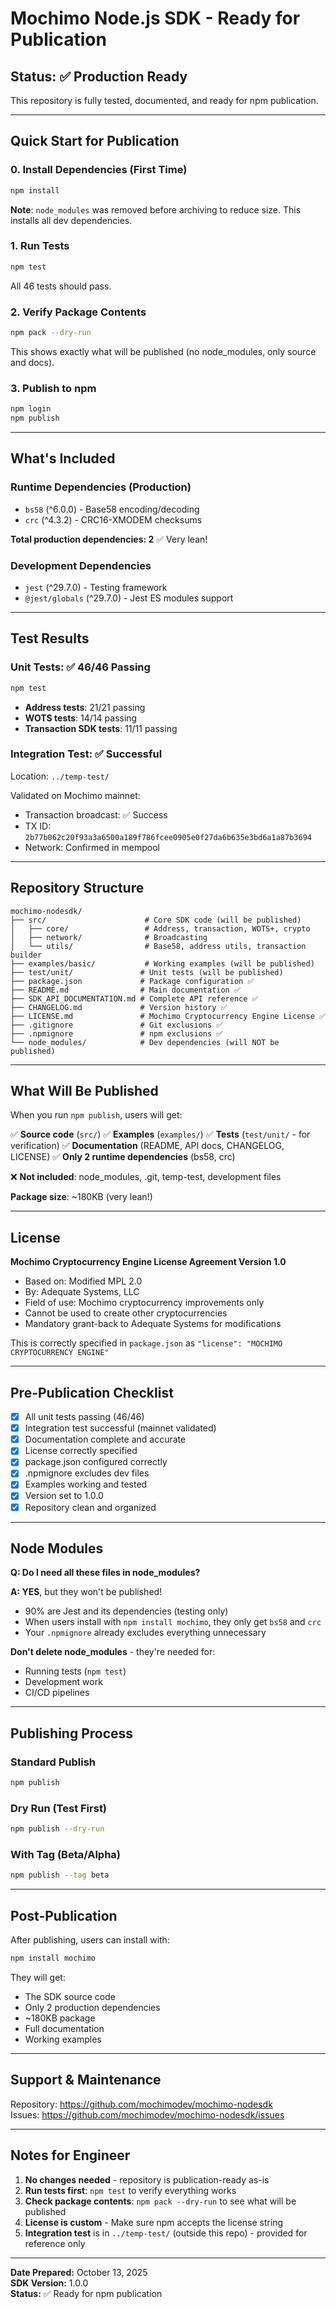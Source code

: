# Mochimo Node.js SDK - Ready for Publication

## Status: ✅ Production Ready

This repository is fully tested, documented, and ready for npm publication.

---

## Quick Start for Publication

### 0. Install Dependencies (First Time)
```bash
npm install
```
**Note**: `node_modules` was removed before archiving to reduce size. This installs all dev dependencies.

### 1. Run Tests
```bash
npm test
```
All 46 tests should pass.

### 2. Verify Package Contents
```bash
npm pack --dry-run
```
This shows exactly what will be published (no node_modules, only source and docs).

### 3. Publish to npm
```bash
npm login
npm publish
```

---

## What's Included

### Runtime Dependencies (Production)
- `bs58` (^6.0.0) - Base58 encoding/decoding
- `crc` (^4.3.2) - CRC16-XMODEM checksums

**Total production dependencies: 2** ✅ Very lean!

### Development Dependencies
- `jest` (^29.7.0) - Testing framework
- `@jest/globals` (^29.7.0) - Jest ES modules support

---

## Test Results

### Unit Tests: ✅ 46/46 Passing
```bash
npm test
```

- **Address tests**: 21/21 passing
- **WOTS tests**: 14/14 passing
- **Transaction SDK tests**: 11/11 passing

### Integration Test: ✅ Successful
Location: `../temp-test/`

Validated on Mochimo mainnet:
- Transaction broadcast: ✅ Success
- TX ID: `2b77b062c20f93a3a6500a189f786fcee0905e0f27da6b635e3bd6a1a87b3694`
- Network: Confirmed in mempool

---

## Repository Structure

```
mochimo-nodesdk/
├── src/                      # Core SDK code (will be published)
│   ├── core/                 # Address, transaction, WOTS+, crypto
│   ├── network/              # Broadcasting
│   └── utils/                # Base58, address utils, transaction builder
├── examples/basic/           # Working examples (will be published)
├── test/unit/               # Unit tests (will be published)
├── package.json             # Package configuration ✅
├── README.md                # Main documentation ✅
├── SDK_API_DOCUMENTATION.md # Complete API reference ✅
├── CHANGELOG.md             # Version history ✅
├── LICENSE.md               # Mochimo Cryptocurrency Engine License ✅
├── .gitignore               # Git exclusions ✅
├── .npmignore               # npm exclusions ✅
└── node_modules/            # Dev dependencies (will NOT be published)
```

---

## What Will Be Published

When you run `npm publish`, users will get:

✅ **Source code** (`src/`)
✅ **Examples** (`examples/`)
✅ **Tests** (`test/unit/` - for verification)
✅ **Documentation** (README, API docs, CHANGELOG, LICENSE)
✅ **Only 2 runtime dependencies** (bs58, crc)

❌ **Not included**: node_modules, .git, temp-test, development files

**Package size**: ~180KB (very lean!)

---

## License

**Mochimo Cryptocurrency Engine License Agreement Version 1.0**
- Based on: Modified MPL 2.0
- By: Adequate Systems, LLC
- Field of use: Mochimo cryptocurrency improvements only
- Cannot be used to create other cryptocurrencies
- Mandatory grant-back to Adequate Systems for modifications

This is correctly specified in `package.json` as `"license": "MOCHIMO CRYPTOCURRENCY ENGINE"`

---

## Pre-Publication Checklist

- [x] All unit tests passing (46/46)
- [x] Integration test successful (mainnet validated)
- [x] Documentation complete and accurate
- [x] License correctly specified
- [x] package.json configured correctly
- [x] .npmignore excludes dev files
- [x] Examples working and tested
- [x] Version set to 1.0.0
- [x] Repository clean and organized

---

## Node Modules

**Q: Do I need all these files in node_modules?**

**A: YES**, but they won't be published!

- 90% are Jest and its dependencies (testing only)
- When users install with `npm install mochimo`, they only get `bs58` and `crc`
- Your `.npmignore` already excludes everything unnecessary

**Don't delete node_modules** - they're needed for:
- Running tests (`npm test`)
- Development work
- CI/CD pipelines

---

## Publishing Process

### Standard Publish
```bash
npm publish
```

### Dry Run (Test First)
```bash
npm publish --dry-run
```

### With Tag (Beta/Alpha)
```bash
npm publish --tag beta
```

---

## Post-Publication

After publishing, users can install with:
```bash
npm install mochimo
```

They will get:
- The SDK source code
- Only 2 production dependencies
- ~180KB package
- Full documentation
- Working examples

---

## Support & Maintenance

Repository: https://github.com/mochimodev/mochimo-nodesdk  
Issues: https://github.com/mochimodev/mochimo-nodesdk/issues

---

## Notes for Engineer

1. **No changes needed** - repository is publication-ready as-is
2. **Run tests first**: `npm test` to verify everything works
3. **Check package contents**: `npm pack --dry-run` to see what will be published
4. **License is custom** - Make sure npm accepts the license string
5. **Integration test** is in `../temp-test/` (outside this repo) - provided for reference only

---

**Date Prepared:** October 13, 2025  
**SDK Version:** 1.0.0  
**Status:** ✅ Ready for npm publication
